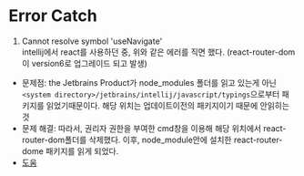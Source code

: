 # Error Catch
1. Cannot resolve symbol 'useNavigate'     
intellij에서 react를 사용하던 중, 위와 같은 에러를 직면 했다.  (react-router-dom이 version6로 업그레이드 되고 발생)
- 문제점:  the Jetbrains Product가 node_modules 폴더를 읽고 있는게 아닌 ``<system directory>/jetbrains/intellij/javascript/typings``으로부터 패키지를 읽었기때문이다. 해당 위치는 업데이트이전의 패키지이기 때문에 안읽히는 것
- 문제 해결: 따라서, 권리자 권한을 부여한 cmd창을 이용해 해당 위치에서 react-router-dom폴더를 삭제했다. 이후, node_module안에 설치한 react-router-dome 패키지를 읽게 되었다.
- [도움](https://stackoverflow.com/questions/70031839/cannot-resolve-symbol-routes)